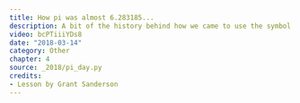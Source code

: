```yaml
---
title: How pi was almost 6.283185...
description: A bit of the history behind how we came to use the symbol "pi" to represent what it does today, and how Euler used it to refer to several different circle constants.
video: bcPTiiiYDs8
date: "2018-03-14"
category: Other
chapter: 4
source: _2018/pi_day.py
credits:
- Lesson by Grant Sanderson
---
```

